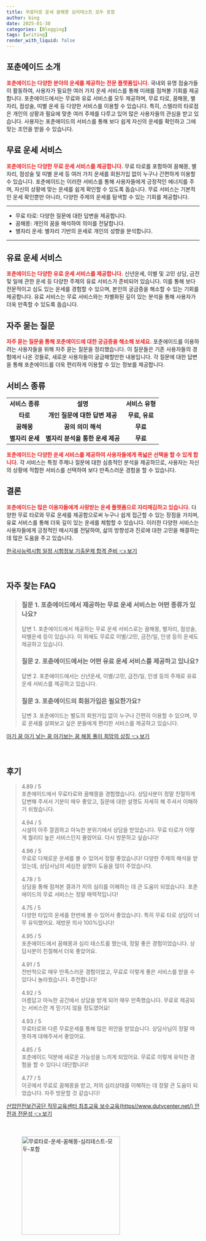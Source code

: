 ```yaml
---
title: 무료타로 운세 꿈해몽 심리테스트 모두 포함
author: bing
date: 2025-01-30
categories: [Blogging]
tags: [writing]
render_with_liquid: false
---
```



<h2 id='포춘에이드_소개'>포춘에이드 소개</h2>

<p><b><span style="color: #ee2323;">포춘에이드는 다양한 분야의 운세를 제공하는 전문 플랫폼입니다.</span></b> 국내외 유명 점술가들이 활동하여, 사용자가 필요한 여러 가지 운세 서비스를 통해 미래를 점쳐볼 기회를 제공합니다. 포춘에이드에서는 무료와 유료 서비스를 모두 제공하며, 무료 타로, 꿈해몽, 별자리, 점성술, 띠별 운세 등 다양한 서비스를 이용할 수 있습니다. 특히, 스텔라의 타로점은 개인의 상황과 필요에 맞춘 여러 주제를 다루고 있어 많은 사용자들의 관심을 받고 있습니다. 사용자는 포춘에이드의 서비스를 통해 보다 쉽게 자신의 운세를 확인하고 그에 맞는 조언을 받을 수 있습니다.</p>

<h2 id='무료_운세_서비스'>무료 운세 서비스</h2>

<p><b><span style="color: #ee2323;">포춘에이드는 다양한 무료 운세 서비스를 제공합니다.</span></b> 무료 타로를 포함하여 꿈해몽, 별자리, 점성술 및 띠별 운세 등 여러 가지 운세를 회원가입 없이 누구나 간편하게 이용할 수 있습니다. 포춘에이드는 이러한 서비스를 통해 사용자들에게 긍정적인 에너지를 주며, 자신의 상황에 맞는 운세를 쉽게 확인할 수 있도록 돕습니다. 무료 서비스는 기본적인 운세 확인뿐만 아니라, 다양한 주제의 운세를 탐색할 수 있는 기회를 제공합니다.</p>

<hr />

<ul>
    <li>무료 타로: 다양한 질문에 대한 답변을 제공합니다.</li>
    <li>꿈해몽: 개인의 꿈을 해석하여 의미를 전달합니다.</li>
    <li>별자리 운세: 별자리 기반의 운세로 개인의 성향을 분석합니다.</li>
</ul>

<hr />

<h2 id='유료_운세_서비스'>유료 운세 서비스</h2>

<p><b><span style="color: #ee2323;">포춘에이드는 다양한 유료 운세 서비스를 제공합니다.</span></b> 신년운세, 이별 및 고민 상담, 금전 및 일에 관한 운세 등 다양한 주제의 유료 서비스가 준비되어 있습니다. 이를 통해 보다 전문적이고 심도 있는 운세를 경험할 수 있으며, 본인의 궁금증을 해소할 수 있는 기회를 제공합니다. 유료 서비스는 무료 서비스와는 차별화된 깊이 있는 분석을 통해 사용자가 더욱 만족할 수 있도록 돕습니다.</p>

<h2 id='자주_묻는_질문'>자주 묻는 질문</h2>

<p><b><span style="color: #ee2323;">자주 묻는 질문을 통해 포춘에이드에 대한 궁금증을 해소해 보세요.</span></b> 포춘에이드를 이용하려는 사용자들을 위해 자주 묻는 질문을 정리했습니다. 이 질문들은 기존 사용자들의 경험에서 나온 것들로, 새로운 사용자들이 궁금해할만한 내용입니다. 각 질문에 대한 답변을 통해 포춘에이드를 더욱 편리하게 이용할 수 있는 정보를 제공합니다.</p>

<h2 id='서비스_종류'>서비스 종류</h2>

<table>
    <tr>
        <td style="text-align: center; height: 17px;"><b>서비스 종류</b></td>
        <td style="text-align: center; height: 17px;"><b>설명</b></td>
        <td style="text-align: center; height: 17px;"><b>서비스 유형</b></td>
    </tr>
    <tr>
        <td style="text-align: center; height: 17px;"><b>타로</b></td>
        <td style="text-align: center; height: 17px;"><b>개인 질문에 대한 답변 제공</b></td>
        <td style="text-align: center; height: 17px;"><b>무료, 유료</b></td>
    </tr>
    <tr>
        <td style="text-align: center; height: 17px;"><b>꿈해몽</b></td>
        <td style="text-align: center; height: 17px;"><b>꿈의 의미 해석</b></td>
        <td style="text-align: center; height: 17px;"><b>무료</b></td>
    </tr>
    <tr>
        <td style="text-align: center; height: 17px;"><b>별자리 운세</b></td>
        <td style="text-align: center; height: 17px;"><b>별자리 분석을 통한 운세 제공</b></td>
        <td style="text-align: center; height: 17px;"><b>무료</b></td>
    </tr>
</table>

<p><b><span style="color: #ee2323;">포춘에이드는 다양한 운세 서비스를 제공하여 사용자들에게 폭넓은 선택을 할 수 있게 합니다.</span></b> 각 서비스는 특정 주제나 질문에 대한 심층적인 분석을 제공하므로, 사용자는 자신의 상황에 적합한 서비스를 선택하여 보다 만족스러운 경험을 할 수 있습니다.</p>

<h2 id='결론'>결론</h2>

<p><b><span style="color: #ee2323;">포춘에이드는 많은 이용자들에게 사랑받는 운세 플랫폼으로 자리매김하고 있습니다.</span></b> 다양한 무료 타로와 무료 운세를 제공함으로써 누구나 쉽게 접근할 수 있는 장점을 가지며, 유료 서비스를 통해 더욱 깊이 있는 운세를 체험할 수 있습니다. 이러한 다양한 서비스는 사용자들에게 긍정적인 메시지를 전달하여, 삶의 방향성과 진로에 대한 고민을 해결하는 데 많은 도움을 주고 있습니다.</p>


<p><a class="click-button" title="한국사능력시험 일정 시험정보 기출문제 합격 준비" href="https://adkhouse.github.io/posts/%ED%95%9C%EA%B5%AD%EC%82%AC%EB%8A%A5%EB%A0%A5%EC%8B%9C%ED%97%98-%EC%9D%BC%EC%A0%95-%EC%8B%9C%ED%97%98%EC%A0%95%EB%B3%B4-%EA%B8%B0%EC%B6%9C%EB%AC%B8%EC%A0%9C-%ED%95%A9%EA%B2%A9-%EC%A4%80%EB%B9%84/" rel="dofollow">한국사능력시험 일정 시험정보 기출문제 합격 준비 👈 보기</a></p><br>
<h2 id='자주_찾는_FAQ'>자주 찾는 FAQ</h2>
<div itemscope="" itemtype="https://schema.org/FAQPage"> 
<blockquote> 
<div itemscope="" itemprop="mainEntity" itemtype="https://schema.org/Question"> 
<h3 itemprop="name">질문 1. 포춘에이드에서 제공하는 무료 운세 서비스는 어떤 종류가 있나요?</h3> 
<div itemscope="" itemprop="acceptedAnswer" itemtype="https://schema.org/Answer"> 
<span itemprop="text"> 
<p>답변 1. 포춘에이드에서 제공하는 무료 운세 서비스로는 꿈해몽, 별자리, 점성술, 띠별운세 등이 있습니다. 이 외에도 무료로 이별/고민, 금전/일, 인생 등의 운세도 제공하고 있습니다.</p> 
</span> 
</div> 
</div> 
<div itemscope="" itemprop="mainEntity" itemtype="https://schema.org/Question"> 
<h3 itemprop="name">질문 2. 포춘에이드에서는 어떤 유료 운세 서비스를 제공하고 있나요?</h3> 
<div itemscope="" itemprop="acceptedAnswer" itemtype="https://schema.org/Answer"> 
<span itemprop="text"> 
<p>답변 2. 포춘에이드에서는 신년운세, 이별/고민, 금전/일, 인생 등의 주제로 유료 운세 서비스를 제공하고 있습니다.</p> 
</span> 
</div> 
</div> 
<div itemscope="" itemprop="mainEntity" itemtype="https://schema.org/Question"> 
<h3 itemprop="name">질문 3. 포춘에이드의 회원가입은 필요한가요?</h3> 
<div itemscope="" itemprop="acceptedAnswer" itemtype="https://schema.org/Answer"> 
<span itemprop="text"> 
<p>답변 3. 포춘에이드는 별도의 회원가입 없이 누구나 간편히 이용할 수 있으며, 무료 운세를 살펴보고 싶은 분들에게 편리한 서비스를 제공하고 있습니다.</p> 
</span> 
</div> 
</div> 
</blockquote> 
</div>
<p><a class="click-button" title="아기 꿈 아기 낳는 꿈 아기보는 꿈 해몽 풀이 희망의 상징" href="https://adkhouse.github.io/posts/%EC%95%84%EA%B8%B0-%EA%BF%88-%EC%95%84%EA%B8%B0-%EB%82%B3%EB%8A%94-%EA%BF%88-%EC%95%84%EA%B8%B0%EB%B3%B4%EB%8A%94-%EA%BF%88-%ED%95%B4%EB%AA%BD-%ED%92%80%EC%9D%B4-%ED%9D%AC%EB%A7%9D%EC%9D%98-%EC%83%81%EC%A7%95/" rel="dofollow">아기 꿈 아기 낳는 꿈 아기보는 꿈 해몽 풀이 희망의 상징 👈 보기</a></p><br>
<h2 id='후기'>후기</h2>
<div itemscope itemtype="https://schema.org/Product">
  <blockquote>
  <div itemprop="review" itemscope itemtype="https://schema.org/Review">
      <div itemprop="reviewRating" itemscope itemtype="https://schema.org/Rating"> <span itemprop="ratingValue">4.89</span> / <span itemprop="bestRating">5</span> </div>
      <span itemprop="reviewBody">포춘에이드에서 무료타로와 꿈해몽을 경험했습니다. 상담사분이 정말 친절하게 답변해 주셔서 기분이 매우 좋았고, 질문에 대한 설명도 자세히 해 주셔서 이해하기 쉬웠습니다.</span>
  </div>
  <br>
  <div itemprop="review" itemscope itemtype="https://schema.org/Review">
      <div itemprop="reviewRating" itemscope itemtype="https://schema.org/Rating"> <span itemprop="ratingValue">4.94</span> / <span itemprop="bestRating">5</span> </div>
      <span itemprop="reviewBody">시설이 아주 깔끔하고 아늑한 분위기에서 상담을 받았습니다. 무료 타로가 이렇게 퀄리티 높은 서비스인지 몰랐어요. 다시 방문하고 싶습니다!</span>
  </div>
  <br>
  <div itemprop="review" itemscope itemtype="https://schema.org/Review">
      <div itemprop="reviewRating" itemscope itemtype="https://schema.org/Rating"> <span itemprop="ratingValue">4.96</span> / <span itemprop="bestRating">5</span> </div>
      <span itemprop="reviewBody">무료로 다채로운 운세를 볼 수 있어서 정말 좋았습니다! 다양한 주제의 해석을 받았는데, 상담사님의 세심한 설명이 도움을 많이 주었습니다.</span>
  </div>
  <br>
  <div itemprop="review" itemscope itemtype="https://schema.org/Review">
      <div itemprop="reviewRating" itemscope itemtype="https://schema.org/Rating"> <span itemprop="ratingValue">4.78</span> / <span itemprop="bestRating">5</span> </div>
      <span itemprop="reviewBody">상담을 통해 점쳐본 결과가 저의 심리를 이해하는 데 큰 도움이 되었습니다. 포춘에이드의 무료 서비스는 정말 매력적입니다!</span>
  </div>
  <br>
  <div itemprop="review" itemscope itemtype="https://schema.org/Review">
      <div itemprop="reviewRating" itemscope itemtype="https://schema.org/Rating"> <span itemprop="ratingValue">4.75</span> / <span itemprop="bestRating">5</span> </div>
      <span itemprop="reviewBody">다양한 타입의 운세를 한번에 볼 수 있어서 좋았습니다. 특히 무료 타로 상담이 너무 유익했어요. 재방문 의사 100%입니다!</span>
  </div>
  <br>
  <div itemprop="review" itemscope itemtype="https://schema.org/Review">
      <div itemprop="reviewRating" itemscope itemtype="https://schema.org/Rating"> <span itemprop="ratingValue">4.95</span> / <span itemprop="bestRating">5</span> </div>
      <span itemprop="reviewBody">포춘에이드에서 꿈해몽과 심리 테스트를 했는데, 정말 좋은 경험이었습니다. 상담사분이 친절해서 더욱 좋았어요.</span>
  </div>
  <br>
  <div itemprop="review" itemscope itemtype="https://schema.org/Review">
      <div itemprop="reviewRating" itemscope itemtype="https://schema.org/Rating"> <span itemprop="ratingValue">4.91</span> / <span itemprop="bestRating">5</span> </div>
      <span itemprop="reviewBody">전반적으로 매우 만족스러운 경험이었고, 무료로 이렇게 좋은 서비스를 받을 수 있다니 놀라웠습니다. 추천합니다!</span>
  </div>
  <br>
  <div itemprop="review" itemscope itemtype="https://schema.org/Review">
      <div itemprop="reviewRating" itemscope itemtype="https://schema.org/Rating"> <span itemprop="ratingValue">4.92</span> / <span itemprop="bestRating">5</span> </div>
      <span itemprop="reviewBody">아름답고 아늑한 공간에서 상담을 받게 되어 매우 만족했습니다. 무료로 제공되는 서비스란 게 믿기지 않을 정도였어요!</span>
  </div>
  <br>
  <div itemprop="review" itemscope itemtype="https://schema.org/Review">
      <div itemprop="reviewRating" itemscope itemtype="https://schema.org/Rating"> <span itemprop="ratingValue">4.93</span> / <span itemprop="bestRating">5</span> </div>
      <span itemprop="reviewBody">무료타로와 다른 무료운세를 통해 많은 위안을 받았습니다. 상담사님이 정말 따뜻하게 대해주셔서 좋았어요.</span>
  </div>
  <br>
  <div itemprop="review" itemscope itemtype="https://schema.org/Review">
      <div itemprop="reviewRating" itemscope itemtype="https://schema.org/Rating"> <span itemprop="ratingValue">4.85</span> / <span itemprop="bestRating">5</span> </div>
      <span itemprop="reviewBody">포춘에이드 덕분에 새로운 가능성을 느끼게 되었어요. 무료로 이렇게 유익한 경험을 할 수 있다니 대단합니다!</span>
  </div>
  <br>
  <div itemprop="review" itemscope itemtype="https://schema.org/Review">
      <div itemprop="reviewRating" itemscope itemtype="https://schema.org/Rating"> <span itemprop="ratingValue">4.77</span> / <span itemprop="bestRating">5</span> </div>
      <span itemprop="reviewBody">이곳에서 무료로 꿈해몽을 받고, 저의 심리상태를 이해하는 데 정말 큰 도움이 되었습니다. 자주 방문할 것 같습니다!</span>
  </div>
  </blockquote>
</div>
<p><a class="click-button" title="산업안전보건공단 직무교육센터 최초교육 보수교육(https//www.dutycenter.net/) 안전과 전문성" href="https://adkhouse.github.io/posts/%EC%82%B0%EC%97%85%EC%95%88%EC%A0%84%EB%B3%B4%EA%B1%B4%EA%B3%B5%EB%8B%A8-%EC%A7%81%EB%AC%B4%EA%B5%90%EC%9C%A1%EC%84%BC%ED%84%B0-%EC%B5%9C%EC%B4%88%EA%B5%90%EC%9C%A1-%EB%B3%B4%EC%88%98%EA%B5%90%EC%9C%A1(httpswww.dutycenter.net)-%EC%95%88%EC%A0%84%EA%B3%BC-%EC%A0%84%EB%AC%B8%EC%84%B1/" rel="dofollow">산업안전보건공단 직무교육센터 최초교육 보수교육(https//www.dutycenter.net/) 안전과 전문성 👈 보기</a></p><br>
<figure class="image"><img src="https://adkhouse.github.io/assets/img/thumbnail/무료타로-운세-꿈해몽-심리테스트-모두-포함.webp" alt="무료타로-운세-꿈해몽-심리테스트-모두-포함" width="256" height="256"></figure>